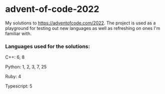 # advent-of-code-2022

My solutions to https://adventofcode.com/2022. The project is used as a playground for testing out new languages as well as refreshing on ones I'm familiar with.

### Languages used for the solutions:

C++: 6, 8

Python: 1, 2, 3, 7, 25

Ruby: 4

Typescript: 5
